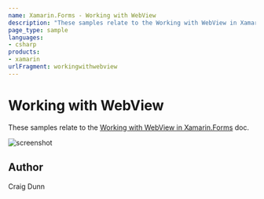 ```yaml
---
name: Xamarin.Forms - Working with WebView
description: "These samples relate to the Working with WebView in Xamarin.Forms doc #ui"
page_type: sample
languages:
- csharp
products:
- xamarin
urlFragment: workingwithwebview
---
```

# Working with WebView

These samples relate to the [Working with WebView in Xamarin.Forms](https://docs.microsoft.com/xamarin/xamarin-forms/user-interface/webview?tabs=macos) doc.

![screenshot](https://raw.githubusercontent.com/xamarin/xamarin-forms-samples/master/WorkingWithWebview/Screenshots/webview-sml.png "Fonts")

## Author

Craig Dunn
